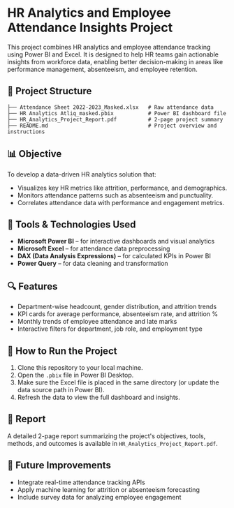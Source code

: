 # HR Analytics and Employee Attendance Insights Project

This project combines HR analytics and employee attendance tracking using Power BI and Excel. It is designed to help HR teams gain actionable insights from workforce data, enabling better decision-making in areas like performance management, absenteeism, and employee retention.

## 📁 Project Structure

```
├── Attendance Sheet 2022-2023_Masked.xlsx   # Raw attendance data
├── HR Analytics Atliq_masked.pbix           # Power BI dashboard file
├── HR_Analytics_Project_Report.pdf          # 2-page project summary
├── README.md                                # Project overview and instructions
```

## 📊 Objective

To develop a data-driven HR analytics solution that:
- Visualizes key HR metrics like attrition, performance, and demographics.
- Monitors attendance patterns such as absenteeism and punctuality.
- Correlates attendance data with performance and engagement metrics.

## 🔧 Tools & Technologies Used

- **Microsoft Power BI** – for interactive dashboards and visual analytics
- **Microsoft Excel** – for attendance data preprocessing
- **DAX (Data Analysis Expressions)** – for calculated KPIs in Power BI
- **Power Query** – for data cleaning and transformation

## 🔍 Features

- Department-wise headcount, gender distribution, and attrition trends
- KPI cards for average performance, absenteeism rate, and attrition %
- Monthly trends of employee attendance and late marks
- Interactive filters for department, job role, and employment type

## 🚀 How to Run the Project

1. Clone this repository to your local machine.
2. Open the `.pbix` file in Power BI Desktop.
3. Make sure the Excel file is placed in the same directory (or update the data source path in Power BI).
4. Refresh the data to view the full dashboard and insights.

## 📄 Report

A detailed 2-page report summarizing the project's objectives, tools, methods, and outcomes is available in `HR_Analytics_Project_Report.pdf`.

## 📌 Future Improvements

- Integrate real-time attendance tracking APIs
- Apply machine learning for attrition or absenteeism forecasting
- Include survey data for analyzing employee engagement

